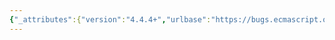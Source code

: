 ```yaml
---
{"_attributes":{"version":"4.4.4+","urlbase":"https://bugs.ecmascript.org/","maintainer":"dherman@mozilla.com"},"bug":{"bug_id":704,"creation_ts":"2012-10-03 11:07:00 -0700","short_desc":"12.10: \"(obj)j\"","delta_ts":"2012-10-26 15:34:27 -0700","product":"Draft for 6th Edition","component":"editorial issue","version":"Rev 10: September 27, 2012 Draft","rep_platform":"All","op_sys":"All","bug_status":"RESOLVED","resolution":"FIXED","priority":"Normal","bug_severity":"normal","everconfirmed":true,"reporter":{"uid":"jmdyck","name":"Michael Dyck"},"assigned_to":{"uid":"allen","name":"Allen Wirfs-Brock"},"long_desc":[{"commentid":1824,"comment_count":0,"who":{"uid":"jmdyck","name":"Michael Dyck"},"bug_when":"2012-10-03 11:07:41 -0700","thetext":"In 12.10 \"The with Statement\",\nunder \"Runtime Semantics: Evaluation\",\nrule 1 step 3 says:\n     ReturnIfAbrupt(obj)j.\n\nDelete the final \"j\"."},{"commentid":2051,"comment_count":1,"who":{"uid":"allen","name":"Allen Wirfs-Brock"},"bug_when":"2012-10-25 15:43:39 -0700","thetext":"corrected in rev 11 editor's draft"},{"commentid":2169,"comment_count":2,"who":{"uid":"allen","name":"Allen Wirfs-Brock"},"bug_when":"2012-10-26 15:34:27 -0700","thetext":"in October 26, 2012 release draft"}]}}
---
```

